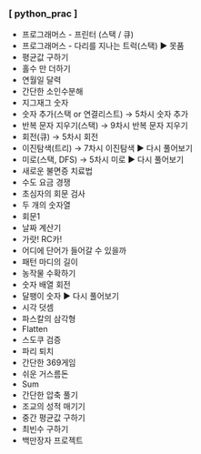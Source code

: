 ### [ python_prac ]
 * 프로그래머스 - 프린터 (스택 / 큐)
 * 프로그래머스 - 다리를 지나는 트럭(스택)  ▶ 못품
 * 평균값 구하기
 * 홀수 만 더하기
 * 연월일 달력
 * 간단한 소인수분해
 * 지그재그 숫자
 * 숫자 추가(스택 or 연결리스트) → 5차시 숫자 추가
 * 반복 문자 지우기(스택) → 9차시 반복 문자 지우기
 * 회전(큐) → 5차시 회전
 * 이진탐색(트리) → 7차시 이진탐색    ▶ 다시 풀어보기
 * 미로(스택, DFS) → 5차시 미로      ▶ 다시 풀어보기
 * 새로운 불면증 치료법
 * 수도 요금 경쟁
 * 초심자의 회문 검사
 * 두 개의 숫자열
 * 회문1
 * 날짜 계산기
 * 가랏! RC카!
 * 어디에 단어가 들어갈 수 있을까
 * 패턴 마디의 길이
 * 농작물 수확하기
 * 숫자 배열 회전
 * 달팽이 숫자       ▶ 다시 풀어보기
 * 시각 덧셈
 * 파스칼의 삼각형
 * Flatten
 * 스도쿠 검증
 * 파리 퇴치
 * 간단한 369게임
 * 쉬운 거스름돈
 * Sum
 * 간단한 압축 풀기
 * 조교의 성적 매기기
 * 중간 평균값 구하기
 * 최빈수 구하기
 * 백만장자 프로젝트